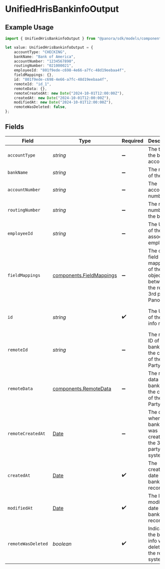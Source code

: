 # UnifiedHrisBankinfoOutput

## Example Usage

```typescript
import { UnifiedHrisBankinfoOutput } from "@panora/sdk/models/components";

let value: UnifiedHrisBankinfoOutput = {
    accountType: "CHECKING",
    bankName: "Bank of America",
    accountNumber: "1234567890",
    routingNumber: "021000021",
    employeeId: "801f9ede-c698-4e66-a7fc-48d19eebaa4f",
    fieldMappings: {},
    id: "801f9ede-c698-4e66-a7fc-48d19eebaa4f",
    remoteId: "id_1",
    remoteData: {},
    remoteCreatedAt: new Date("2024-10-01T12:00:00Z"),
    createdAt: new Date("2024-10-01T12:00:00Z"),
    modifiedAt: new Date("2024-10-01T12:00:00Z"),
    remoteWasDeleted: false,
};
```

## Fields

| Field                                                                                         | Type                                                                                          | Required                                                                                      | Description                                                                                   | Example                                                                                       |
| --------------------------------------------------------------------------------------------- | --------------------------------------------------------------------------------------------- | --------------------------------------------------------------------------------------------- | --------------------------------------------------------------------------------------------- | --------------------------------------------------------------------------------------------- |
| `accountType`                                                                                 | *string*                                                                                      | :heavy_minus_sign:                                                                            | The type of the bank account                                                                  | CHECKING                                                                                      |
| `bankName`                                                                                    | *string*                                                                                      | :heavy_minus_sign:                                                                            | The name of the bank                                                                          | Bank of America                                                                               |
| `accountNumber`                                                                               | *string*                                                                                      | :heavy_minus_sign:                                                                            | The account number                                                                            | 1234567890                                                                                    |
| `routingNumber`                                                                               | *string*                                                                                      | :heavy_minus_sign:                                                                            | The routing number of the bank                                                                | 021000021                                                                                     |
| `employeeId`                                                                                  | *string*                                                                                      | :heavy_minus_sign:                                                                            | The UUID of the associated employee                                                           | 801f9ede-c698-4e66-a7fc-48d19eebaa4f                                                          |
| `fieldMappings`                                                                               | [components.FieldMappings](../../models/components/fieldmappings.md)                          | :heavy_minus_sign:                                                                            | The custom field mappings of the object between the remote 3rd party & Panora                 | {<br/>"custom_field_1": "value1",<br/>"custom_field_2": "value2"<br/>}                        |
| `id`                                                                                          | *string*                                                                                      | :heavy_check_mark:                                                                            | The UUID of the bank info record                                                              | 801f9ede-c698-4e66-a7fc-48d19eebaa4f                                                          |
| `remoteId`                                                                                    | *string*                                                                                      | :heavy_minus_sign:                                                                            | The remote ID of the bank info in the context of the 3rd Party                                | id_1                                                                                          |
| `remoteData`                                                                                  | [components.RemoteData](../../models/components/remotedata.md)                                | :heavy_minus_sign:                                                                            | The remote data of the bank info in the context of the 3rd Party                              | {<br/>"raw_data": {<br/>"additional_field": "some value"<br/>}<br/>}                          |
| `remoteCreatedAt`                                                                             | [Date](https://developer.mozilla.org/en-US/docs/Web/JavaScript/Reference/Global_Objects/Date) | :heavy_minus_sign:                                                                            | The date when the bank info was created in the 3rd party system                               | 2024-10-01T12:00:00Z                                                                          |
| `createdAt`                                                                                   | [Date](https://developer.mozilla.org/en-US/docs/Web/JavaScript/Reference/Global_Objects/Date) | :heavy_check_mark:                                                                            | The created date of the bank info record                                                      | 2024-10-01T12:00:00Z                                                                          |
| `modifiedAt`                                                                                  | [Date](https://developer.mozilla.org/en-US/docs/Web/JavaScript/Reference/Global_Objects/Date) | :heavy_check_mark:                                                                            | The last modified date of the bank info record                                                | 2024-10-01T12:00:00Z                                                                          |
| `remoteWasDeleted`                                                                            | *boolean*                                                                                     | :heavy_check_mark:                                                                            | Indicates if the bank info was deleted in the remote system                                   | false                                                                                         |